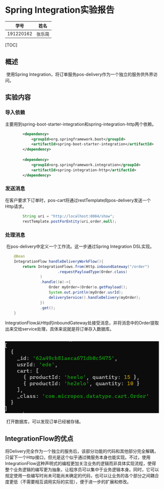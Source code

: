 # Spring Integration实验报告

| 学号      | 姓名   |
| --------- | ------ |
| 191220162 | 张乐简 |

[TOC]

## 概述

​		使用Spring Integration，将订单服务pos-delivery作为一个独立的服务供外界访问。

## 实验内容

### 导入依赖

​		主要用到spring-boot-starter-integration和spring-integration-http两个依赖。

```xml
        <dependency>
            <groupId>org.springframework.boot</groupId>
            <artifactId>spring-boot-starter-integration</artifactId>
        </dependency>

        <dependency>
            <groupId>org.springframework.integration</groupId>
            <artifactId>spring-integration-http</artifactId>
        </dependency>
```

### 发送消息

​		在客户要求下订单时，pos-cart将通过restTemplate向pos-delivery发送一个Http请求。

```java
        String uri = "http://localhost:8084/show";
        restTemplate.postForEntity(uri,order,null);
```

### 处理消息

​		在pos-delivery中定义一个工作流。这一步通过Spring Integration DSL实现。

```java
    @Bean
    IntegrationFlow handleDeliveryWorkFlow(){
        return IntegrationFlows.from(Http.inboundGateway("/order")
                        .requestPayloadType(Order.class)
                )
                .handle((o)->{
                    Order myOrder=(Order)o.getPayload();
                    System.out.println(myOrder.usrId);
                    deliveryService().handleDelivery(myOrder);
                })
                .get();
    }
```

​		IntegrationFlow从Http的inboundGateway处接受消息，并将消息中的Order提取出来交给service处理，具体来说就是将订单存入数据库。

​		![image-20220612122641502](ref/image-20220612122641502.png)

​		打开数据库，可以发现订单已经被存储。

## IntegrationFlow的优点

​		将Delivery完全作为一个独立的服务后，该部分功能的代码和其他部分完全解耦，只留下一个Http接口，但光是这个似乎通过微服务本身也能实现。不过，使用IntegrationFlow这种声明式的编程更加关注业务的逻辑而非具体实现流程，使得整个业务逻辑的编写更为抽象，让程序员可以集中于业务逻辑本身。同时，它可以规定使用一些编写时尚未可能尚未确定的代码，也可以让业务的各个部分之间耦合度更低（不需要相互调用实际的实现），便于进一步的扩展和修改。

